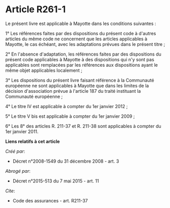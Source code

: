 # Article R261-1

Le présent livre est applicable à Mayotte dans les conditions suivantes : 

1° Les références faites par des dispositions du présent code à d'autres articles du même code ne concernent que les articles
applicables à Mayotte, le cas échéant, avec les adaptations prévues dans le présent titre ; 

2° En l'absence d'adaptation, les références faites par des dispositions du présent code applicables à Mayotte à des
dispositions qui n'y sont pas applicables sont remplacées par les références aux dispositions ayant le même objet applicables
localement ; 

3° Les dispositions du présent livre faisant référence à la Communauté européenne ne sont applicables à Mayotte que dans les
limites de la décision d'association prévue à l'article 187 du traité instituant la Communauté européenne ; 

4° Le titre IV est applicable à compter du 1er janvier 2012 ; 

5° Le titre V bis est applicable à compter du 1er janvier 2009 ; 

6° Les 8° des articles R. 211-37 et R. 211-38 sont applicables à compter du 1er janvier 2011.

**Liens relatifs à cet article**

_Créé par_:

  - Décret n°2008-1549 du 31 décembre 2008 - art. 3

_Abrogé par_:

  - Décret n°2015-513 du 7 mai 2015 - art. 11

_Cite_:

  - Code des assurances - art. R211-37
